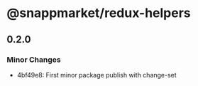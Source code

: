# @snappmarket/redux-helpers

## 0.2.0
### Minor Changes

- 4bf49e8: First minor package publish with change-set
